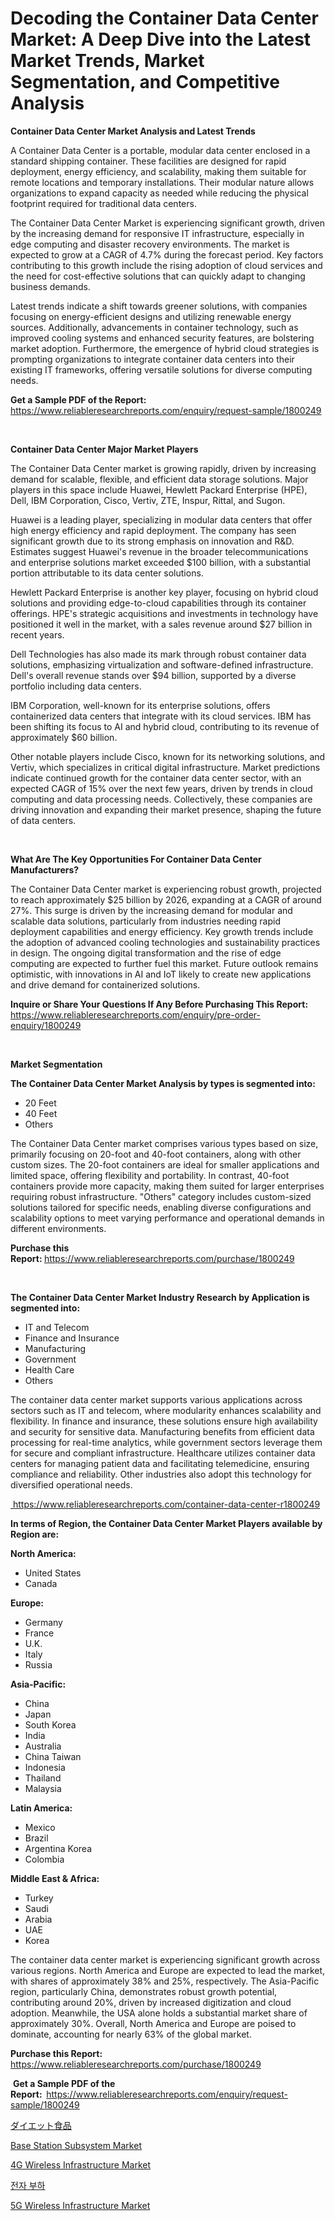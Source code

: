 <p><h1>Decoding the Container Data Center Market: A Deep Dive into the Latest Market Trends, Market Segmentation, and Competitive Analysis</h1></p><p><strong>Container Data Center Market Analysis and Latest Trends</strong></p>
<p><p>A Container Data Center is a portable, modular data center enclosed in a standard shipping container. These facilities are designed for rapid deployment, energy efficiency, and scalability, making them suitable for remote locations and temporary installations. Their modular nature allows organizations to expand capacity as needed while reducing the physical footprint required for traditional data centers.</p><p>The Container Data Center Market is experiencing significant growth, driven by the increasing demand for responsive IT infrastructure, especially in edge computing and disaster recovery environments. The market is expected to grow at a CAGR of 4.7% during the forecast period. Key factors contributing to this growth include the rising adoption of cloud services and the need for cost-effective solutions that can quickly adapt to changing business demands.</p><p>Latest trends indicate a shift towards greener solutions, with companies focusing on energy-efficient designs and utilizing renewable energy sources. Additionally, advancements in container technology, such as improved cooling systems and enhanced security features, are bolstering market adoption. Furthermore, the emergence of hybrid cloud strategies is prompting organizations to integrate container data centers into their existing IT frameworks, offering versatile solutions for diverse computing needs.</p></p>
<p><strong>Get a Sample PDF of the Report:&nbsp;</strong> <a href="https://www.reliableresearchreports.com/enquiry/request-sample/1800249?utm_campaign=38&utm_medium=2&utm_source=Github&utm_content=ia&utm_term=08042025&utm_id=container-data-center">https://www.reliableresearchreports.com/enquiry/request-sample/1800249</a></p>
<p>&nbsp;</p>
<p><strong>Container Data Center Major Market Players</strong></p>
<p><p>The Container Data Center market is growing rapidly, driven by increasing demand for scalable, flexible, and efficient data storage solutions. Major players in this space include Huawei, Hewlett Packard Enterprise (HPE), Dell, IBM Corporation, Cisco, Vertiv, ZTE, Inspur, Rittal, and Sugon.</p><p>Huawei is a leading player, specializing in modular data centers that offer high energy efficiency and rapid deployment. The company has seen significant growth due to its strong emphasis on innovation and R&D. Estimates suggest Huawei's revenue in the broader telecommunications and enterprise solutions market exceeded $100 billion, with a substantial portion attributable to its data center solutions.</p><p>Hewlett Packard Enterprise is another key player, focusing on hybrid cloud solutions and providing edge-to-cloud capabilities through its container offerings. HPE's strategic acquisitions and investments in technology have positioned it well in the market, with a sales revenue around $27 billion in recent years.</p><p>Dell Technologies has also made its mark through robust container data solutions, emphasizing virtualization and software-defined infrastructure. Dell's overall revenue stands over $94 billion, supported by a diverse portfolio including data centers.</p><p>IBM Corporation, well-known for its enterprise solutions, offers containerized data centers that integrate with its cloud services. IBM has been shifting its focus to AI and hybrid cloud, contributing to its revenue of approximately $60 billion.</p><p>Other notable players include Cisco, known for its networking solutions, and Vertiv, which specializes in critical digital infrastructure. Market predictions indicate continued growth for the container data center sector, with an expected CAGR of 15% over the next few years, driven by trends in cloud computing and data processing needs. Collectively, these companies are driving innovation and expanding their market presence, shaping the future of data centers.</p></p>
<p>&nbsp;</p>
<p><strong>What Are The Key Opportunities For Container Data Center Manufacturers?</strong></p>
<p><p>The Container Data Center market is experiencing robust growth, projected to reach approximately $25 billion by 2026, expanding at a CAGR of around 27%. This surge is driven by the increasing demand for modular and scalable data solutions, particularly from industries needing rapid deployment capabilities and energy efficiency. Key growth trends include the adoption of advanced cooling technologies and sustainability practices in design. The ongoing digital transformation and the rise of edge computing are expected to further fuel this market. Future outlook remains optimistic, with innovations in AI and IoT likely to create new applications and drive demand for containerized solutions.</p></p>
<p><strong>Inquire or Share Your Questions If Any Before Purchasing This Report:</strong> <a href="https://www.reliableresearchreports.com/enquiry/pre-order-enquiry/1800249?utm_campaign=38&utm_medium=2&utm_source=Github&utm_content=ia&utm_term=08042025&utm_id=container-data-center">https://www.reliableresearchreports.com/enquiry/pre-order-enquiry/1800249</a></p>
<p>&nbsp;</p>
<p><strong>Market Segmentation</strong></p>
<p><strong>The Container Data Center Market Analysis by types is segmented into:</strong></p>
<p><ul><li>20 Feet</li><li>40 Feet</li><li>Others</li></ul></p>
<p><p>The Container Data Center market comprises various types based on size, primarily focusing on 20-foot and 40-foot containers, along with other custom sizes. The 20-foot containers are ideal for smaller applications and limited space, offering flexibility and portability. In contrast, 40-foot containers provide more capacity, making them suited for larger enterprises requiring robust infrastructure. "Others" category includes custom-sized solutions tailored for specific needs, enabling diverse configurations and scalability options to meet varying performance and operational demands in different environments.</p></p>
<p><strong>Purchase this Report:&nbsp;</strong><a href="https://www.reliableresearchreports.com/purchase/1800249?utm_campaign=38&utm_medium=2&utm_source=Github&utm_content=ia&utm_term=08042025&utm_id=container-data-center">https://www.reliableresearchreports.com/purchase/1800249</a></p>
<p>&nbsp;</p>
<p><strong>The Container Data Center Market Industry Research by Application is segmented into:</strong></p>
<p><ul><li>IT and Telecom</li><li>Finance and Insurance</li><li>Manufacturing</li><li>Government</li><li>Health Care</li><li>Others</li></ul></p>
<p><p>The container data center market supports various applications across sectors such as IT and telecom, where modularity enhances scalability and flexibility. In finance and insurance, these solutions ensure high availability and security for sensitive data. Manufacturing benefits from efficient data processing for real-time analytics, while government sectors leverage them for secure and compliant infrastructure. Healthcare utilizes container data centers for managing patient data and facilitating telemedicine, ensuring compliance and reliability. Other industries also adopt this technology for diversified operational needs.</p></p>
<p><a href="https://www.reliableresearchreports.com/container-data-center-r1800249?utm_campaign=38&utm_medium=2&utm_source=Github&utm_content=ia&utm_term=08042025&utm_id=container-data-center">&nbsp;https://www.reliableresearchreports.com/container-data-center-r1800249</a></p>
<p><strong>In terms of Region, the Container Data Center Market Players available by Region are:</strong></p>
<p>
    <p> <strong> North America: </strong>
        <ul>
            <li>United States</li>
            <li>Canada</li>
        </ul>
        </p> 
    <p> <strong> Europe: </strong>
        <ul>
            <li>Germany</li>
            <li>France</li>
            <li>U.K.</li>
            <li>Italy</li>
            <li>Russia</li>
        </ul>
        </p> 
    <p> <strong> Asia-Pacific: </strong>
        <ul>
            <li>China</li>
            <li>Japan</li>
            <li>South Korea</li>
            <li>India</li>
            <li>Australia</li>
            <li>China Taiwan</li>
            <li>Indonesia</li>
            <li>Thailand</li>
            <li>Malaysia</li>
        </ul>
        </p> 
    <p> <strong> Latin America: </strong>
        <ul>
            <li>Mexico</li>
            <li>Brazil</li>
            <li>Argentina Korea</li>
            <li>Colombia</li>
        </ul>
        </p> 
    <p> <strong> Middle East & Africa: </strong>
        <ul>
            <li>Turkey</li>
            <li>Saudi</li>
            <li>Arabia</li>
            <li>UAE</li>
            <li>Korea</li>
        </ul>
    </p>
    </p>
<p><p>The container data center market is experiencing significant growth across various regions. North America and Europe are expected to lead the market, with shares of approximately 38% and 25%, respectively. The Asia-Pacific region, particularly China, demonstrates robust growth potential, contributing around 20%, driven by increased digitization and cloud adoption. Meanwhile, the USA alone holds a substantial market share of approximately 30%. Overall, North America and Europe are poised to dominate, accounting for nearly 63% of the global market.</p></p>
<p><strong>Purchase this Report: </strong><a href="https://www.reliableresearchreports.com/purchase/1800249?utm_campaign=38&utm_medium=2&utm_source=Github&utm_content=ia&utm_term=08042025&utm_id=container-data-center">https://www.reliableresearchreports.com/purchase/1800249</a></p>
<p>&nbsp;<strong>Get a Sample PDF of the Report:&nbsp;&nbsp;</strong><a href="https://www.reliableresearchreports.com/enquiry/request-sample/1800249?utm_campaign=38&utm_medium=2&utm_source=Github&utm_content=ia&utm_term=08042025&utm_id=container-data-center">https://www.reliableresearchreports.com/enquiry/request-sample/1800249</a></p>
<p><strong></strong></p>
<p><p><a href="https://github.com/mohamedbakry57/Market-Research-Report-List-7/blob/main/747387152935.md?utm_campaign=38&utm_medium=2&utm_source=Github&utm_content=ia&utm_term=08042025&utm_id=container-data-center">ダイエット食品</a></p><p><a href="https://github.com/widlerumland/Market-Research-Report-List-1/blob/main/base-station-subsystem-market.md?utm_campaign=38&utm_medium=2&utm_source=Github&utm_content=ia&utm_term=08042025&utm_id=container-data-center">Base Station Subsystem Market</a></p><p><a href="https://github.com/panciujoslin3/Market-Research-Report-List-1/blob/main/4g-wireless-infrastructure-market.md?utm_campaign=38&utm_medium=2&utm_source=Github&utm_content=ia&utm_term=08042025&utm_id=container-data-center">4G Wireless Infrastructure Market</a></p><p><a href="https://github.com/laholand/Market-Research-Report-List-7/blob/main/763485053380.md?utm_campaign=38&utm_medium=2&utm_source=Github&utm_content=ia&utm_term=08042025&utm_id=container-data-center">전자 부하</a></p><p><a href="https://github.com/uldularido/Market-Research-Report-List-1/blob/main/5g-wireless-infrastructure-market.md?utm_campaign=38&utm_medium=2&utm_source=Github&utm_content=ia&utm_term=08042025&utm_id=container-data-center">5G Wireless Infrastructure Market</a></p></p>